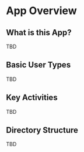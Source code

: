 # App Overview

## What is this App?

TBD

## Basic User Types

TBD

## Key Activities

TBD

## Directory Structure

TBD

